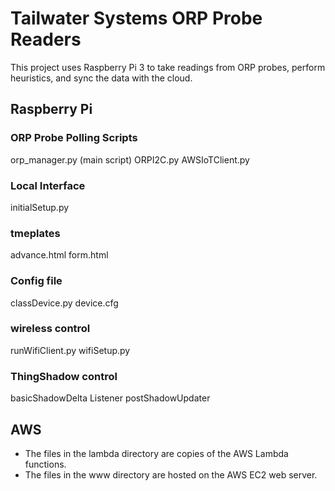 # Tailwater Systems ORP Probe Readers #
This project uses Raspberry Pi 3 to take readings from ORP probes, perform heuristics, and sync the data with the cloud.

## Raspberry Pi ## 
### ORP Probe Polling Scripts ###
orp_manager.py (main script)
ORPI2C.py
AWSIoTClient.py
### Local Interface ###
initialSetup.py
### tmeplates ###
advance.html
form.html
### Config file ###
classDevice.py
device.cfg
### wireless control ###
runWifiClient.py
wifiSetup.py
### ThingShadow control ###
basicShadowDelta Listener
postShadowUpdater

## AWS ##
- The files in the lambda directory are copies of the AWS Lambda functions.
- The files in the www directory are hosted on the AWS EC2 web server.
